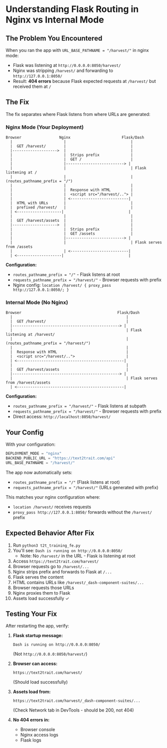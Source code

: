 # Understanding Flask Routing in Nginx vs Internal Mode

## The Problem You Encountered

When you ran the app with `URL_BASE_PATHNAME = "/harvest/"` in nginx mode:
- Flask was listening at `http://0.0.0.0:8050/harvest/`
- Nginx was stripping `/harvest/` and forwarding to `http://127.0.0.1:8050/`
- Result: **404 errors** because Flask expected requests at `/harvest/` but received them at `/`

## The Fix

The fix separates where Flask listens from where URLs are generated:

### Nginx Mode (Your Deployment)

```
Browser                 Nginx                       Flask/Dash
  |                       |                             |
  |  GET /harvest/        |                             |
  |-------------------->  |                             |
  |                       |  Strips prefix              |
  |                       |  GET /                      |
  |                       |--------------------------> |
  |                       |                             | Flask listening at /
  |                       |                             | (routes_pathname_prefix = "/")
  |                       |                             |
  |                       |  Response with HTML         |
  |                       |  <script src="/harvest/.."> |
  |                       | <--------------------------|
  |  HTML with URLs       |                             |
  |  prefixed /harvest/   |                             |
  | <--------------------|                             |
  |                       |                             |
  |  GET /harvest/assets  |                             |
  |-------------------->  |                             |
  |                       |  Strips prefix              |
  |                       |  GET /assets                |
  |                       |--------------------------> |
  |                       |                             | Flask serves from /assets
  |                       | <--------------------------|
  | <--------------------|                             |
```

**Configuration:**
- `routes_pathname_prefix = "/"` - Flask listens at root
- `requests_pathname_prefix = "/harvest/"` - Browser requests with prefix
- Nginx config: `location /harvest/ { proxy_pass http://127.0.0.1:8050/; }`

### Internal Mode (No Nginx)

```
Browser                                           Flask/Dash
  |                                                   |
  |  GET /harvest/                                    |
  |------------------------------------------------> |
  |                                                   | Flask listening at /harvest/
  |                                                   | (routes_pathname_prefix = "/harvest/")
  |                                                   |
  |  Response with HTML                               |
  |  <script src="/harvest/..">                       |
  | <------------------------------------------------|
  |                                                   |
  |  GET /harvest/assets                              |
  |------------------------------------------------> |
  |                                                   | Flask serves from /harvest/assets
  | <------------------------------------------------|
```

**Configuration:**
- `routes_pathname_prefix = "/harvest/"` - Flask listens at subpath
- `requests_pathname_prefix = "/harvest/"` - Browser requests with prefix
- Direct access: `http://localhost:8050/harvest/`

## Your Config

With your configuration:
```python
DEPLOYMENT_MODE = "nginx"
BACKEND_PUBLIC_URL = "https://text2trait.com/api"
URL_BASE_PATHNAME = "/harvest/"
```

The app now automatically sets:
- `routes_pathname_prefix = "/"` (Flask listens at root)
- `requests_pathname_prefix = "/harvest/"` (URLs generated with prefix)

This matches your nginx configuration where:
- `location /harvest/` receives requests
- `proxy_pass http://127.0.0.1:8050/` forwards without the `/harvest/` prefix

## Expected Behavior After Fix

1. Run `python3 t2t_training_fe.py`
2. You'll see: `Dash is running on http://0.0.0.0:8050/`
   - Note: No `/harvest/` in the URL - Flask is listening at root
3. Access `https://text2trait.com/harvest/`
4. Browser requests go to `/harvest/...`
5. Nginx strips prefix and forwards to Flask at `/...`
6. Flask serves the content
7. HTML contains URLs like `/harvest/_dash-component-suites/...`
8. Browser requests those URLs
9. Nginx proxies them to Flask
10. Assets load successfully ✓

## Testing Your Fix

After restarting the app, verify:

1. **Flask startup message:**
   ```
   Dash is running on http://0.0.0.0:8050/
   ```
   (Not `http://0.0.0.0:8050/harvest/`)

2. **Browser can access:**
   ```
   https://text2trait.com/harvest/
   ```
   (Should load successfully)

3. **Assets load from:**
   ```
   https://text2trait.com/harvest/_dash-component-suites/...
   ```
   (Check Network tab in DevTools - should be 200, not 404)

4. **No 404 errors in:**
   - Browser console
   - Nginx access logs
   - Flask logs
